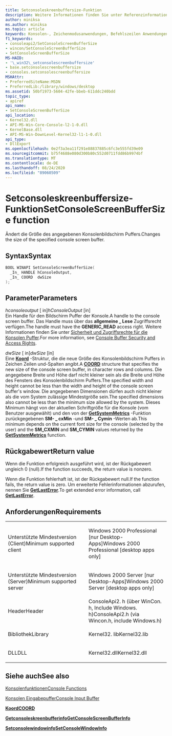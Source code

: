 ```yaml
---
title: Setconsoleskreenbuffersize-Funktion
description: Weitere Informationen finden Sie unter Referenzinformationen zur Funktion "setconsoleskreenbuffersize", die die Größe des angegebenen Konsolenbildschirm Puffers ändert.
author: miniksa
ms.author: miniksa
ms.topic: article
keywords: Konsolen-, Zeichenmodusanwendungen, Befehlszeilen Anwendungen, Terminalanwendungen, Konsolen-API
f1_keywords:
- consoleapi2/SetConsoleScreenBufferSize
- wincon/SetConsoleScreenBufferSize
- SetConsoleScreenBufferSize
MS-HAID:
- '\_win32\_setconsolescreenbuffersize'
- base.setconsolescreenbuffersize
- consoles.setconsolescreenbuffersize
MSHAttr:
- PreferredSiteName:MSDN
- PreferredLib:/library/windows/desktop
ms.assetid: 50bf1973-5604-42fe-bbeb-611ddc240bdd
topic_type:
- apiref
api_name:
- SetConsoleScreenBufferSize
api_location:
- Kernel32.dll
- API-MS-Win-Core-Console-l2-1-0.dll
- KernelBase.dll
- API-MS-Win-DownLevel-Kernel32-l1-1-0.dll
api_type:
- DllExport
ms.openlocfilehash: 0e2f3a3ea11f291e88837885c6fc3e555fd39e09
ms.sourcegitcommit: b75f4688e080d300b80c552d0711fdd86b9974bf
ms.translationtype: MT
ms.contentlocale: de-DE
ms.lasthandoff: 08/24/2020
ms.locfileid: "89060509"
---
```

# <a name="setconsolescreenbuffersize-function"></a><span data-ttu-id="e0a57-104">Setconsoleskreenbuffersize-Funktion</span><span class="sxs-lookup"><span data-stu-id="e0a57-104">SetConsoleScreenBufferSize function</span></span>


<span data-ttu-id="e0a57-105">Ändert die Größe des angegebenen Konsolenbildschirm Puffers.</span><span class="sxs-lookup"><span data-stu-id="e0a57-105">Changes the size of the specified console screen buffer.</span></span>

<a name="syntax"></a><span data-ttu-id="e0a57-106">Syntax</span><span class="sxs-lookup"><span data-stu-id="e0a57-106">Syntax</span></span>
------

```C
BOOL WINAPI SetConsoleScreenBufferSize(
  _In_ HANDLE hConsoleOutput,
  _In_ COORD  dwSize
);
```

<a name="parameters"></a><span data-ttu-id="e0a57-107">Parameter</span><span class="sxs-lookup"><span data-stu-id="e0a57-107">Parameters</span></span>
----------

<span data-ttu-id="e0a57-108">*hconsoleoutput* \[ in\]</span><span class="sxs-lookup"><span data-stu-id="e0a57-108">*hConsoleOutput* \[in\]</span></span>  
<span data-ttu-id="e0a57-109">Ein Handle für den Bildschirm Puffer der Konsole.</span><span class="sxs-lookup"><span data-stu-id="e0a57-109">A handle to the console screen buffer.</span></span> <span data-ttu-id="e0a57-110">Das Handle muss über das **allgemeine \_ Lese** Zugriffsrecht verfügen.</span><span class="sxs-lookup"><span data-stu-id="e0a57-110">The handle must have the **GENERIC\_READ** access right.</span></span> <span data-ttu-id="e0a57-111">Weitere Informationen finden Sie unter [Sicherheit und Zugriffsrechte für die Konsolen Puffer](console-buffer-security-and-access-rights.md).</span><span class="sxs-lookup"><span data-stu-id="e0a57-111">For more information, see [Console Buffer Security and Access Rights](console-buffer-security-and-access-rights.md).</span></span>

<span data-ttu-id="e0a57-112">*dwSize* \[ in\]</span><span class="sxs-lookup"><span data-stu-id="e0a57-112">*dwSize* \[in\]</span></span>  
<span data-ttu-id="e0a57-113">Eine [**Koord**](coord-str.md) -Struktur, die die neue Größe des Konsolenbildschirm Puffers in Zeichen Zeilen und-Spalten angibt.</span><span class="sxs-lookup"><span data-stu-id="e0a57-113">A [**COORD**](coord-str.md) structure that specifies the new size of the console screen buffer, in character rows and columns.</span></span> <span data-ttu-id="e0a57-114">Die angegebene Breite und Höhe darf nicht kleiner sein als die Breite und Höhe des Fensters des Konsolenbildschirm Puffers.</span><span class="sxs-lookup"><span data-stu-id="e0a57-114">The specified width and height cannot be less than the width and height of the console screen buffer's window.</span></span> <span data-ttu-id="e0a57-115">Die angegebenen Dimensionen dürfen auch nicht kleiner als die vom System zulässige Mindestgröße sein.</span><span class="sxs-lookup"><span data-stu-id="e0a57-115">The specified dimensions also cannot be less than the minimum size allowed by the system.</span></span> <span data-ttu-id="e0a57-116">Dieses Minimum hängt von der aktuellen Schriftgröße für die Konsole (vom Benutzer ausgewählt) und den von der [**GetSystemMetrics**](https://msdn.microsoft.com/library/windows/desktop/ms724385) -Funktion zurückgegebenen **SM- \_ cxMin** -und **SM- \_ Cymin** -Werten ab.</span><span class="sxs-lookup"><span data-stu-id="e0a57-116">This minimum depends on the current font size for the console (selected by the user) and the **SM\_CXMIN** and **SM\_CYMIN** values returned by the [**GetSystemMetrics**](https://msdn.microsoft.com/library/windows/desktop/ms724385) function.</span></span>

<a name="return-value"></a><span data-ttu-id="e0a57-117">Rückgabewert</span><span class="sxs-lookup"><span data-stu-id="e0a57-117">Return value</span></span>
------------

<span data-ttu-id="e0a57-118">Wenn die Funktion erfolgreich ausgeführt wird, ist der Rückgabewert ungleich 0 (null).</span><span class="sxs-lookup"><span data-stu-id="e0a57-118">If the function succeeds, the return value is nonzero.</span></span>

<span data-ttu-id="e0a57-119">Wenn die Funktion fehlerhaft ist, ist der Rückgabewert null.</span><span class="sxs-lookup"><span data-stu-id="e0a57-119">If the function fails, the return value is zero.</span></span> <span data-ttu-id="e0a57-120">Um erweiterte Fehlerinformationen abzurufen, nennen Sie [**GetLastError**](https://msdn.microsoft.com/library/windows/desktop/ms679360).</span><span class="sxs-lookup"><span data-stu-id="e0a57-120">To get extended error information, call [**GetLastError**](https://msdn.microsoft.com/library/windows/desktop/ms679360).</span></span>

<a name="requirements"></a><span data-ttu-id="e0a57-121">Anforderungen</span><span class="sxs-lookup"><span data-stu-id="e0a57-121">Requirements</span></span>
------------

<table>
<colgroup>
<col width="50%" />
<col width="50%" />
</colgroup>
<tbody>
<tr class="odd">
<td><p><span data-ttu-id="e0a57-122">Unterstützte Mindestversion (Client)</span><span class="sxs-lookup"><span data-stu-id="e0a57-122">Minimum supported client</span></span></p></td>
<td><p><span data-ttu-id="e0a57-123">Windows 2000 Professional [nur Desktop-Apps]</span><span class="sxs-lookup"><span data-stu-id="e0a57-123">Windows 2000 Professional [desktop apps only]</span></span></p></td>
</tr>
<tr class="even">
<td><p><span data-ttu-id="e0a57-124">Unterstützte Mindestversion (Server)</span><span class="sxs-lookup"><span data-stu-id="e0a57-124">Minimum supported server</span></span></p></td>
<td><p><span data-ttu-id="e0a57-125">Windows 2000 Server [nur Desktop-Apps]</span><span class="sxs-lookup"><span data-stu-id="e0a57-125">Windows 2000 Server [desktop apps only]</span></span></p></td>
</tr>
<tr class="odd">
<td><p><span data-ttu-id="e0a57-126">Header</span><span class="sxs-lookup"><span data-stu-id="e0a57-126">Header</span></span></p></td>
<td><span data-ttu-id="e0a57-127">ConsoleApi2. h (über WinCon. h, Include Windows. h)</span><span class="sxs-lookup"><span data-stu-id="e0a57-127">ConsoleApi2.h (via Wincon.h, include Windows.h)</span></span></td>
</tr>
<tr class="even">
<td><p><span data-ttu-id="e0a57-128">Bibliothek</span><span class="sxs-lookup"><span data-stu-id="e0a57-128">Library</span></span></p></td>
<td><span data-ttu-id="e0a57-129">Kernel32. lib</span><span class="sxs-lookup"><span data-stu-id="e0a57-129">Kernel32.lib</span></span></td>
</tr>
<tr class="odd">
<td><p><span data-ttu-id="e0a57-130">DLL</span><span class="sxs-lookup"><span data-stu-id="e0a57-130">DLL</span></span></p></td>
<td><span data-ttu-id="e0a57-131">Kernel32.dll</span><span class="sxs-lookup"><span data-stu-id="e0a57-131">Kernel32.dll</span></span></td>
</tr>
<tr class="even">
</tr>
<tr class="odd">
</tr>
<tr class="even">
</tr>
</tbody>
</table>

## <a name="span-idsee_alsospansee-also"></a><span data-ttu-id="e0a57-132"><span id="see_also"></span>Siehe auch</span><span class="sxs-lookup"><span data-stu-id="e0a57-132"><span id="see_also"></span>See also</span></span>


[<span data-ttu-id="e0a57-133">Konsolenfunktionen</span><span class="sxs-lookup"><span data-stu-id="e0a57-133">Console Functions</span></span>](console-functions.md)

[<span data-ttu-id="e0a57-134">Konsolen Eingabepuffer</span><span class="sxs-lookup"><span data-stu-id="e0a57-134">Console Input Buffer</span></span>](console-input-buffer.md)

[<span data-ttu-id="e0a57-135">**Koord**</span><span class="sxs-lookup"><span data-stu-id="e0a57-135">**COORD**</span></span>](coord-str.md)

[<span data-ttu-id="e0a57-136">**Getconsoleskreenbufferinfo**</span><span class="sxs-lookup"><span data-stu-id="e0a57-136">**GetConsoleScreenBufferInfo**</span></span>](getconsolescreenbufferinfo.md)

[<span data-ttu-id="e0a57-137">**Setconsolewindowinfo**</span><span class="sxs-lookup"><span data-stu-id="e0a57-137">**SetConsoleWindowInfo**</span></span>](setconsolewindowinfo.md)

 

 




